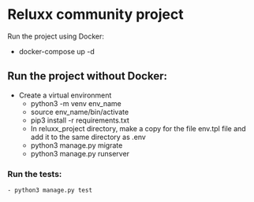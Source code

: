 # Reluxx community project

Run the project using Docker:
 * docker-compose  up -d

## Run the project without Docker:
- Create a virtual environment
  - python3 -m venv env_name
  - source env_name/bin/activate
  - pip3 install -r requirements.txt
  - In reluxx_project directory, make a copy for the file env.tpl file and add it to the same directory as .env
  - python3 manage.py migrate
  - python3 manage.py runserver


### Run the tests:
    - python3 manage.py test   